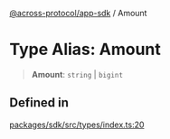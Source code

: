 [@across-protocol/app-sdk](../README.md) / Amount

# Type Alias: Amount

> **Amount**: `string` \| `bigint`

## Defined in

[packages/sdk/src/types/index.ts:20](https://github.com/across-protocol/toolkit/blob/d027d7c23e7230b7b5f439570f9efd60c1d715ce/packages/sdk/src/types/index.ts#L20)
